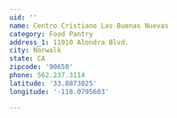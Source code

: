 ```yaml
---
uid: ''
name: Centro Cristiano Las Buenas Nuevas
category: Food Pantry
address_1: 11910 Alondra Blvd.
city: Norwalk
state: CA
zipcode: '90650'
phone: 562.237.3114
latitude: '33.8873025'
longitude: '-118.0795603'

---
```


